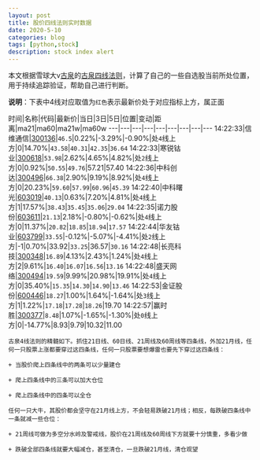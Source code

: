 ```yaml
---
layout: post
title: 股价四线法则实时数据
date: 2020-5-10
categories: blog
tags: [python,stock]
description: stock index alert
---
```



本文根据雪球大v[古泉](https://xueqiu.com/u/7148646888)的[古泉四线法则](https://xueqiu.com/7148646888/130498192)，计算了自己的一些自选股当前所处位置，用于持续追踪验证，帮助自己进行判断。

**说明**：下表中4线对应取值为`红色`表示最新价处于对应指标上方，属正面

时间|名称|代码|最新价|当日|3日|5日|位置|变动|距离|ma21|ma60|ma21w|ma60w
---|---|---|---|---|---|---|---|---
14:22:33|信维通信|[300136](https://xueqiu.com/S/SZ300136)|`46.5`|0.22%|-3.29%|-0.90%|处`4`线上方|0|14.70%|`43.58`|`40.31`|`42.35`|`36.64`
14:22:33|寒锐钴业|[300618](https://xueqiu.com/S/SZ300618)|`53.98`|2.62%|4.65%|4.82%|处`2`线上方|0|0.92%|`50.55`|`49.76`|57.21|57.40
14:22:36|中科创达|[300496](https://xueqiu.com/S/SZ300496)|`66.38`|2.90%|9.19%|8.92%|处`4`线上方|0|20.23%|`59.60`|`57.99`|`60.96`|`45.39`
14:22:40|中科曙光|[603019](https://xueqiu.com/S/SH603019)|`40.13`|0.63%|7.20%|4.81%|处`4`线上方|1|17.57%|`38.43`|`35.45`|`35.06`|`29.04`
14:22:35|诺力股份|[603611](https://xueqiu.com/S/SH603611)|`21.13`|2.18%|-0.80%|-0.62%|处`4`线上方|0|11.37%|`20.82`|`18.85`|`18.94`|`17.57`
14:22:44|华友钴业|[603799](https://xueqiu.com/S/SH603799)|`33.55`|-0.12%|-5.07%|-4.41%|处`2`线上方|-1|0.70%|33.92|`33.25`|36.57|`30.16`
14:22:48|长亮科技|[300348](https://xueqiu.com/S/SZ300348)|`16.89`|4.13%|2.43%|1.24%|处`4`线上方|2|9.61%|`16.40`|`16.07`|`16.56`|`13.16`
14:22:48|盛天网络|[300494](https://xueqiu.com/S/SZ300494)|`19.59`|9.99%|20.98%|19.91%|处`4`线上方|0|35.40%|`15.35`|`14.30`|`14.90`|`13.46`
14:22:53|金证股份|[600446](https://xueqiu.com/S/SH600446)|`18.27`|1.00%|1.64%|-1.64%|处`3`线上方|1|1.22%|`17.18`|`17.28`|`18.26`|19.70
14:22:57|赢时胜|[300377](https://xueqiu.com/S/SZ300377)|`8.48`|1.07%|-1.65%|-1.30%|处`0`线上方|0|-14.77%|8.93|9.79|10.32|11.00

```
古泉4线法则的精髓如下。抓住21日线、60日线、21周线及60周线等四条线，外加21月线，任何一只股票上涨都要穿过这四条线，任何一只股票要想爆雷也要先下穿过这四条线：

+ 当股价爬上四条线中的两条可以少量建仓

+ 爬上四条线中的三条可以加大仓位

+ 爬上四条线中的四条可以全仓

任何一只大牛，其股价都会坚守在21月线上方，不会轻易跌破21月线；相反，每跌破四条线中一条就减一些仓位：

+ 21周线可做为多空分水岭及警戒线，股价在21周线及60周线下方就要十分慎重，多看少做

+ 跌破全部四条线就要大幅减仓，甚至清仓，一旦跌破21月线，清仓观望
```